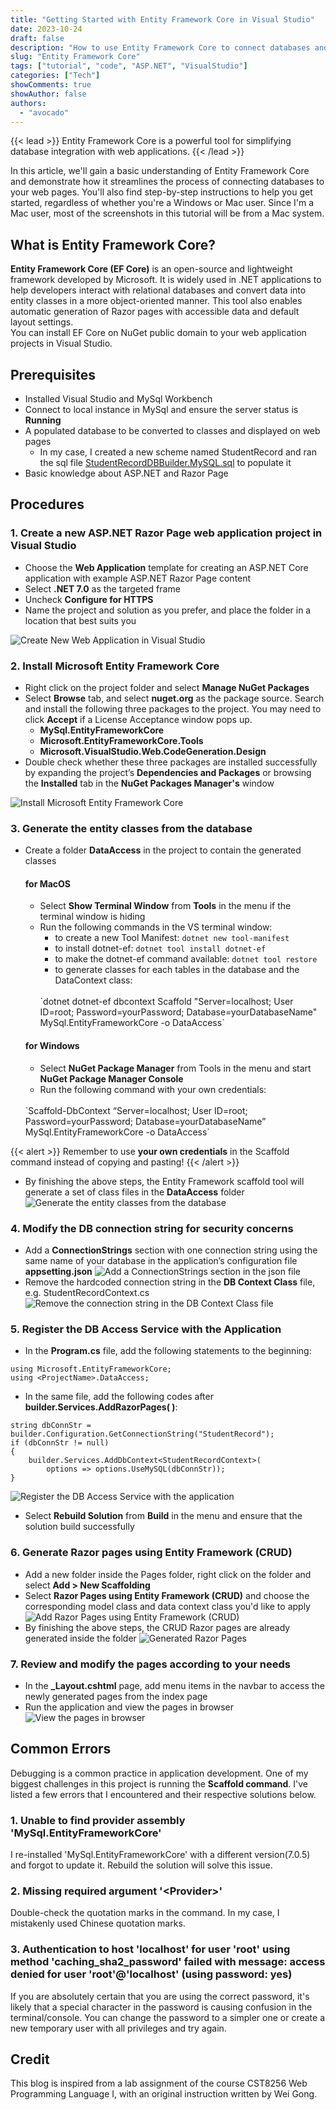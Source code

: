 ```yaml
---
title: "Getting Started with Entity Framework Core in Visual Studio"
date: 2023-10-24
draft: false
description: "How to use Entity Framework Core to connect databases and web pages"
slug: "Entity Framework Core"
tags: ["tutorial", "code", "ASP.NET", "VisualStudio"]
categories: ["Tech"]
showComments: true
showAuthor: false
authors:
  - "avocado"
---
```

{{< lead >}}
Entity Framework Core is a powerful tool for simplifying database integration with web applications.
{{< /lead >}}

In this article, we'll gain a basic understanding of Entity Framework Core and demonstrate how it streamlines the process of connecting databases to your web pages. You'll also find step-by-step instructions to help you get started, regardless of whether you're a Windows or Mac user. Since I'm a Mac user, most of the screenshots in this tutorial will be from a Mac system.

## What is Entity Framework Core?

**Entity Framework Core (EF Core)** is an open-source and lightweight framework developed by Microsoft. It is widely used in .NET applications to help developers interact with relational databases and convert data into entity classes in a more object-oriented manner. This tool also enables automatic generation of Razor pages with accessible data and default layout settings.
<br>
You can install EF Core on NuGet public domain to your web application projects in Visual Studio. 
## Prerequisites 
- Installed Visual Studio and MySql Workbench
- Connect to local instance in MySql and ensure the server status is **Running**
- A populated database to be converted to classes and displayed on web pages
	- In my case, I created a new scheme named StudentRecord and ran the sql file [StudentRecordDBBuilder.MySQL.sql](https://drive.google.com/file/d/1bBJORcZ0EEZJMU3sNsRaKD4LhOobh3Iv/view?usp=share_link) to populate it 
- Basic knowledge about ASP.NET and Razor Page

## Procedures

### 1. Create a new ASP.NET Razor Page web application project in Visual Studio
- Choose the **Web Application** template for creating an ASP.NET Core application with example ASP.NET Razor Page content
- Select **.NET 7.0** as the targeted frame
- Uncheck **Configure for HTTPS**
- Name the project and solution as you prefer, and place the folder in a location that best suits you

![Create New Web Application in Visual Studio](EF_Screenshot1.png)

### 2. Install Microsoft Entity Framework Core

- Right click on the project folder and select **Manage NuGet Packages**
- Select **Browse** tab, and select **nuget.org** as the package source. Search and install the following three packages to the project. You may need to click **Accept** if a License Acceptance window pops up. 
	- **MySql.EntityFrameworkCore**
	- **Microsoft.EntityFrameworkCore.Tools**
	- **Microsoft.VisualStudio.Web.CodeGeneration.Design**
- Double check whether these three packages are installed successfully by expanding the project’s **Dependencies and Packages** or browsing the **Installed** tab in the **NuGet Packages Manager's** window

![Install Microsoft Entity Framework Core](EF_Screenshot2.png)

### 3. Generate the entity classes from the database
- Create a folder **DataAccess** in the project to contain the generated classes
	#### for MacOS
	- Select **Show Terminal Window** from **Tools** in the menu if the terminal window is hiding
	- Run the following commands in the VS terminal window:
		- to create a new Tool Manifest: `dotnet new tool-manifest`
		- to install dotnet-ef: `dotnet tool install dotnet-ef`
		- to make the dotnet-ef command available: `dotnet tool restore`
		- to generate classes for each tables in the database and the DataContext class: 
		<br>
		`dotnet dotnet-ef dbcontext Scaffold "Server=localhost; User ID=root; Password=yourPassword; Database=yourDatabaseName" MySql.EntityFrameworkCore -o DataAccess`
	#### for Windows
	- Select **NuGet Package Manager** from Tools in the menu and start **NuGet Package Manager Console**
	- Run the following command with your own credentials: 
	<br>
	`Scaffold-DbContext “Server=localhost; User ID=root; Password=yourPassword; Database=yourDatabaseName” MySql.EntityFrameworkCore -o DataAccess`

{{< alert >}}
Remember to use **your own credentials** in the Scaffold command instead of copying and pasting!
{{< /alert >}}
- By finishing the above steps, the Entity Framework scaffold tool will generate a set of class files in the **DataAccess** folder
![Generate the entity classes from the database](EF_Screenshot3.png)

### 4. Modify the DB connection string for security concerns
- Add a **ConnectionStrings** section with one connection string using the same name of your database in the application’s configuration file **appsetting.json**
![Add a ConnectionStrings section in the json file](EF_Screenshot4.png)
- Remove the hardcoded connection string in the **DB Context Class** file, e.g. StudentRecordContext.cs
![Remove the connection string in the DB Context Class file](EF_Screenshot5.png)
### 5. Register the DB Access Service with the Application
- In the **Program.cs** file, add the following statements to the beginning: 
```
using Microsoft.EntityFrameworkCore; 
using <ProjectName>.DataAccess;
```
- In the same file, add the following codes after **builder.Services.AddRazorPages( )**:
```
string dbConnStr = builder.Configuration.GetConnectionString("StudentRecord");
if (dbConnStr != null)
{
    builder.Services.AddDbContext<StudentRecordContext>(
        options => options.UseMySQL(dbConnStr));
}
```
![Register the DB Access Service with the application](EF_Screenshot6.png)
- Select **Rebuild Solution** from **Build** in the menu and ensure that the solution build successfully
### 6. Generate Razor pages using Entity Framework (CRUD)
- Add a new folder inside the Pages folder, right click on the folder and select **Add > New Scaffolding**
- Select **Razor Pages using Entity Framework (CRUD)** and choose the corresponding model class and data context class you'd like to apply
![Add Razor Pages using Entity Framework (CRUD)](EF_Screenshot7.png)
- By finishing the above steps, the CRUD Razor pages are already generated inside the folder
![Generated Razor Pages](EF_Screenshot8.png)
### 7. Review and modify the pages according to your needs
- In the **\_Layout.cshtml** page, add menu items in the navbar to access the newly generated pages from the index page
- Run the application and view the pages in browser
![View the pages in browser](EF_Screenshot9.png)
## Common Errors
Debugging is a common practice in application development. One of my biggest challenges in this project is running the **Scaffold command**. I've listed a few errors that I encountered and their respective solutions below.
### 1. Unable to find provider assembly 'MySql.EntityFrameworkCore'
I re-installed 'MySql.EntityFrameworkCore' with a different version(7.0.5) and forgot to update it. Rebuild the solution will solve this issue.
### 2. Missing required argument '\<Provider\>'
Double-check the quotation marks in the command. In my case, I mistakenly used Chinese quotation marks.
### 3. Authentication to host 'localhost' for user 'root' using method 'caching_sha2_password' failed with message: access denied for user 'root'@'localhost' (using password: yes)
If you are absolutely certain that you are using the correct password, it's likely that a special character in the password is causing confusion in the terminal/console. You can change the password to a simpler one or create a new temporary user with all privileges and try again.
## Credit
This blog is inspired from a lab assignment of the course CST8256 Web Programming Language I, with an original instruction written by Wei Gong.